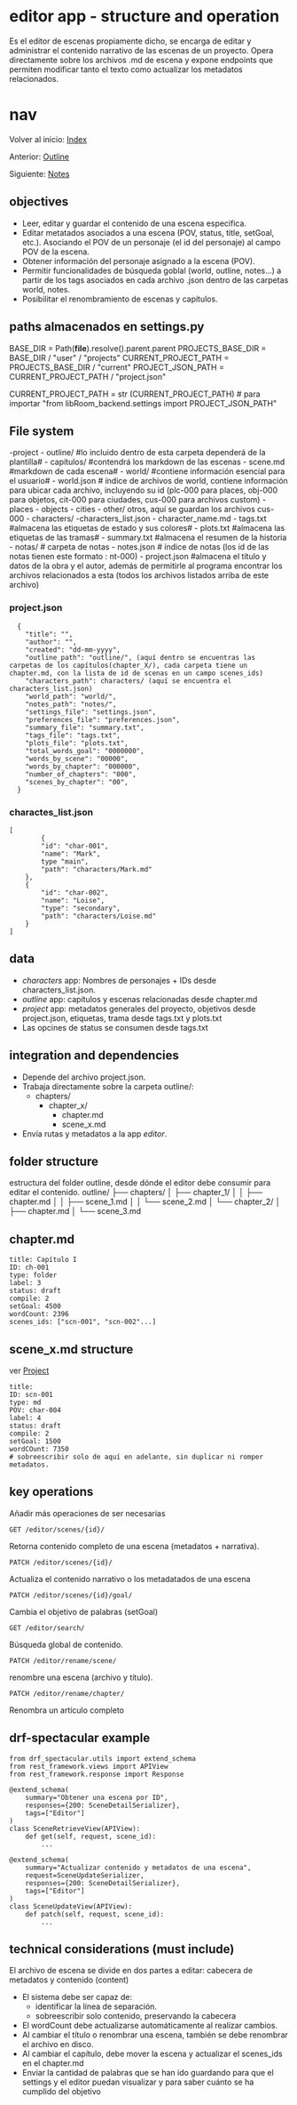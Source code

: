 # editor app - structure and operation

Es el editor de escenas propiamente dicho, se encarga de editar y administrar el contenido narrativo de las escenas de un proyecto. Opera directamente sobre los archivos .md de escena y expone endpoints que permiten modificar tanto el texto como actualizar los metadatos relacionados.

# nav
Volver al inicio:
[Index](index.md)

Anterior:
[Outline](outline.md)

Siguiente:
[Notes](notes.md)


## objectives
- Leer, editar y guardar el contenido de una escena específica.
- Editar metatados asociados a una escena (POV, status, title, setGoal, etc.). Asociando el POV de un personaje (el id del personaje) al campo POV de la escena.
- Obtener información del personaje asignado a la escena (POV).
- Permitir funcionalidades de búsqueda goblal (world, outline, notes...) a partir de los tags asociados en cada archivo .json dentro de las carpetas world, notes.
- Posibilitar el renombramiento de escenas y capítulos.

## paths almacenados en settings.py
BASE_DIR = Path(__file__).resolve().parent.parent
PROJECTS_BASE_DIR = BASE_DIR / "user" / "projects"
CURRENT_PROJECT_PATH = PROJECTS_BASE_DIR / "current"
PROJECT_JSON_PATH = CURRENT_PROJECT_PATH / "project.json"

CURRENT_PROJECT_PATH = str (CURRENT_PROJECT_PATH) # para importar "from libRoom_backend.settings import PROJECT_JSON_PATH"

## File system
-project
    - outline/ #lo incluido dentro de esta carpeta dependerá de la plantilla#
        - capítulos/  #contendrá los markdown de las escenas
                - scene.md #markdown de cada escena#
    - world/ #contiene información esencial para el usuario#
        - world.json # índice de archivos de world, contiene información para ubicar cada archivo, incluyendo su id (plc-000 para places, obj-000 para objetos, cit-000 para ciudades, cus-000 para archivos custom)
        - places
        - objects
        - cities
        - other/ otros, aquí se guardan los archivos cus-000
    - characters/
        -characters_list.json
        - character_name.md
    - tags.txt #almacena las etiquetas de estado y sus colores#
    - plots.txt #almacena las etiquetas de las tramas#
    - summary.txt #almacena el resumen de la historia
    - notas/ # carpeta de notas
        - notes.json # índice de notas (los id de las notas tienen este formato : nt-000)
    - project.json #almacena el título y datos de la obra y el autor, además de permitirle al programa encontrar los archivos relacionados a esta (todos los archivos listados arriba de este archivo)

### project.json

      {
        "title": "",
        "author": "",
        "created": "dd-mm-yyyy",
        "outline_path": "outline/", (aquí dentro se encuentras las carpetas de los capítulos(chapter_X/), cada carpeta tiene un chapter.md, con la lista de id de scenas en un campo scenes_ids)
        "characters_path": characters/ (aquí se encuentra el characters_list.json)
        "world_path": "world/",
        "notes_path": "notes/",
        "settings_file": "settings.json",
        "preferences_file": "preferences.json",
        "summary_file": "summary.txt",
        "tags_file": "tags.txt",
        "plots_file": "plots.txt",
        "total_words_goal": "0000000",
        "words_by_scene": "00000",
        "words_by_chapter": "000000",
        "number_of_chapters": "000",
        "scenes_by_chapter": "00",
      }

### charactes_list.json
    [
            {
            "id": "char-001",
            "name": "Mark",
            type "main",
            "path": "characters/Mark.md"
        },
        {
            "id": "char-002",
            "name": "Loise",
            "type": "secondary",
            "path": "characters/Loise.md"
        }
    ]

## data
- *characters* app: Nombres de personajes + IDs desde characters_list.json.
- *outline* app: capítulos y escenas relacionadas desde chapter.md
- *project* app: metadatos generales del proyecto, objetivos desde project.json, etiquetas, trama desde tags.txt y plots.txt
- Las opcines de status se consumen desde tags.txt

## integration and dependencies

- Depende del archivo project.json.
- Trabaja directamente sobre la carpeta outline/:
    - chapters/
        - chapter_x/
            - chapter.md
            - scene_x.md
- Envía rutas y metadatos a la app *editor*.

## folder structure
estructura del folder outline, desde dónde el editor debe consumir para editar el contenido.
    outline/
    ├── chapters/
    │   ├── chapter_1/
    │   │   ├── chapter.md
    │   │   ├── scene_1.md
    │   │   └── scene_2.md
    │   └── chapter_2/
    │       ├── chapter.md
    │       └── scene_3.md

## chapter.md

    title: Capítulo I
    ID: ch-001
    type: folder
    label: 3
    status: draft
    compile: 2
    setGoal: 4500
    wordCount: 2396
    scenes_ids: ["scn-001", "scn-002"...]


## scene_x.md structure
ver [Project](project.md)

    title: 
    ID: scn-001
    type: md
    POV: char-004
    label: 4
    status: draft
    compile: 2
    setGoal: 1500
    wordCOunt: 7350
    # sobreescribir solo de aquí en adelante, sin duplicar ni romper metadatos.

## key operations

Añadir más operaciones de ser necesarias

    GET /editor/scenes/{id}/
Retorna contenido completo de una escena (metadatos + narrativa).

    PATCH /editor/scenes/{id}/
Actualiza el contenido narrativo o los metadatados de una escena

    PATCH /editor/scenes/{id}/goal/ 
Cambia el objetivo de palabras (setGoal)

    GET /editor/search/ 
Búsqueda global de contenido.

    PATCH /editor/rename/scene/ 
renombre una escena (archivo y título).

    PATCH /editor/rename/chapter/ 
Renombra un artículo completo


## drf-spectacular example
    from drf_spectacular.utils import extend_schema
    from rest_framework.views import APIView
    from rest_framework.response import Response

    @extend_schema(
        summary="Obtener una escena por ID",
        responses={200: SceneDetailSerializer},
        tags=["Editor"]
    )
    class SceneRetrieveView(APIView):
        def get(self, request, scene_id):
            ...

    @extend_schema(
        summary="Actualizar contenido y metadatos de una escena",
        request=SceneUpdateSerializer,
        responses={200: SceneDetailSerializer},
        tags=["Editor"]
    )
    class SceneUpdateView(APIView):
        def patch(self, request, scene_id):
            ...

## technical considerations (must include)
El archivo de escena se divide en dos partes a editar: cabecera de metadatos y contenido (content)
- El sistema debe ser capaz de:
    - identificar la línea de separación.
    - sobreescribir solo contenido, preservando la cabecera
- El wordCount debe actualizarse automáticamente al realizar cambios.
- Al cambiar el título o renombrar una escena, también se debe renombrar el archivo en disco.
- Al cambiar el capítulo, debe mover la escena y actualizar el scenes_ids en el chapter.md
- Enviar la cantidad de palabras que se han ido guardando para que el settings y el editor puedan visualizar y para saber cuánto se ha cumplido del objetivo

